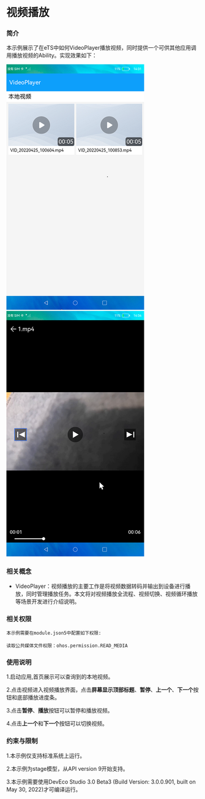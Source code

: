# 视频播放

### 简介

本示例展示了在eTS中如何VideoPlayer播放视频，同时提供一个可供其他应用调用播放视频的Ability。实现效果如下：

![home](screenshots/devices/home.png) ![play1](screenshots/devices/play1.png)

### 相关概念

-  VideoPlayer：视频播放的主要工作是将视频数据转码并输出到设备进行播放，同时管理播放任务。本文将对视频播放全流程、视频切换、视频循环播放等场景开发进行介绍说明。

### 相关权限

```
本示例需要在module.json5中配置如下权限:

读取公共媒体文件权限：ohos.permission.READ_MEDIA
```

### 使用说明

1.启动应用,首页展示可以查询到的本地视频。

2.点击视频进入视频播放界面，点击**屏幕显示顶部标题**、**暂停**、**上一个**、**下一个**按钮和底部播放进度条。

3.点击**暂停**、**播放**按钮可以暂停和播放视频。

4.点击**上一个**和**下一个**按钮可以切换视频。


### 约束与限制

1.本示例仅支持标准系统上运行。

2.本示例为stage模型，从API version 9开始支持。

3.本示例需要使用DevEco Studio 3.0 Beta3 (Build Version: 3.0.0.901, built on May 30, 2022)才可编译运行。